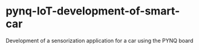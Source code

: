 # pynq-IoT-development-of-smart-car
 Development of a sensorization application for a car using the PYNQ board

